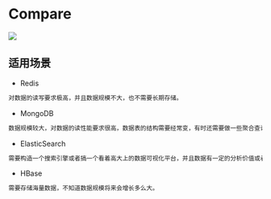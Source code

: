 # Compare  

![](../pic/redis-es-mongo-hbase.png)


## 适用场景
* Redis
```md
对数据的读写要求极高，并且数据规模不大，也不需要长期存储。
```
* MongoDB
```md
数据规模较大，对数据的读性能要求很高，数据表的结构需要经常变，有时还需要做一些聚合查询。
```
* ElasticSearch
```md
需要构造一个搜索引擎或者搞一个看着高大上的数据可视化平台，并且数据有一定的分析价值或者老板是土豪。
```
* HBase
```md
需要存储海量数据，不知道数据规模将来会增长多么大。
```
